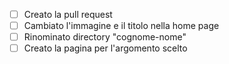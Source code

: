 <!-- Metti 'x' nei punti che hai completato -->
- [ ] Creato la pull request
- [ ] Cambiato l'immagine e il titolo nella home page
- [ ] Rinominato directory "cognome-nome"
- [ ] Creato la pagina per l'argomento scelto
